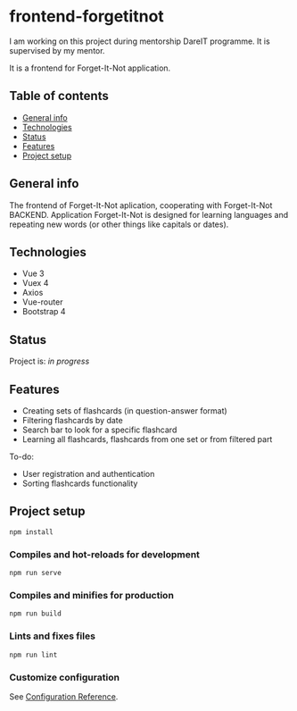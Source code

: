 # frontend-forgetitnot
I am working on this project during mentorship DareIT programme. It is supervised by my mentor.

It is a frontend for Forget-It-Not application.

## Table of contents

* [General info](#general-info)
* [Technologies](#technologies)
* [Status](#status)
* [Features](#features)
* [Project setup](#project-setup)

## General info

The frontend of Forget-It-Not aplication, cooperating with Forget-It-Not BACKEND.
Application Forget-It-Not is designed for learning languages and repeating new words (or other things like capitals or dates).

## Technologies

* Vue 3
* Vuex 4
* Axios
* Vue-router
* Bootstrap 4

## Status

Project is: _in progress_


## Features
* Creating sets of flashcards (in question-answer format)
* Filtering flashcards by date
* Search bar to look for a specific flashcard 
* Learning all flashcards, flashcards from one set or from filtered part

To-do:
* User registration and authentication
* Sorting flashcards functionality

## Project setup
```
npm install
```

### Compiles and hot-reloads for development
```
npm run serve
```

### Compiles and minifies for production
```
npm run build
```

### Lints and fixes files
```
npm run lint
```

### Customize configuration
See [Configuration Reference](https://cli.vuejs.org/config/).
